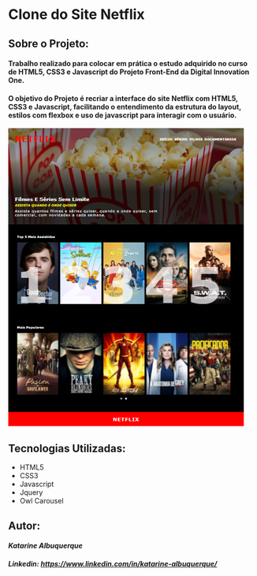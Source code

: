 # Clone do Site Netflix

## **Sobre o Projeto:**

#### Trabalho realizado para colocar em prática o estudo adquirido no curso de **HTML5, CSS3 e Javascript** do Projeto Front-End da **Digital Innovation One**.

#### O objetivo do Projeto é recriar a interface do site Netflix com HTML5, CSS3 e Javascript, facilitando o entendimento da estrutura do layout, estilos com flexbox e uso de javascript para interagir com o usuário.

<img src="https://github.com/KatarineAlbuquerque/site-netflix-clone/blob/main/site-netflix-clone.png" alt="Imagem do Site Netflix Clone" />

## **Tecnologias Utilizadas:**

* HTML5
* CSS3
* Javascript
* Jquery
* Owl Carousel

## **Autor:**

#### _Katarine Albuquerque_

#### _**Linkedin:**  <https://www.linkedin.com/in/katarine-albuquerque/>_


